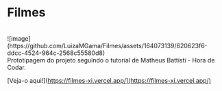 # Filmes
<br>
![image](https://github.com/LuizaMGama/Filmes/assets/164073139/620623f6-ddcc-4524-964c-2568c55580d8)
<br>
Prototipagem do projeto seguindo o tutorial de Matheus Battisti - Hora de Codar.

[Veja-o aqui!](https://filmes-xi.vercel.app/](https://filmes-xi.vercel.app/)






